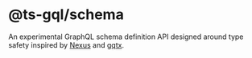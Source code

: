 # @ts-gql/schema

An experimental GraphQL schema definition API designed around type safety inspired by [Nexus](https://github.com/graphql-nexus/nexus/) and [gqtx](https://github.com/sikanhe/gqtx).
